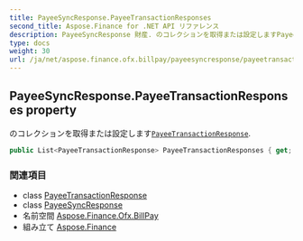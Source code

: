 ```yaml
---
title: PayeeSyncResponse.PayeeTransactionResponses
second_title: Aspose.Finance for .NET API リファレンス
description: PayeeSyncResponse 財産. のコレクションを取得または設定しますPayeeTransactionResponse.
type: docs
weight: 30
url: /ja/net/aspose.finance.ofx.billpay/payeesyncresponse/payeetransactionresponses/
---
```

## PayeeSyncResponse.PayeeTransactionResponses property

のコレクションを取得または設定します[`PayeeTransactionResponse`](../../payeetransactionresponse/).

```csharp
public List<PayeeTransactionResponse> PayeeTransactionResponses { get; set; }
```

### 関連項目

* class [PayeeTransactionResponse](../../payeetransactionresponse/)
* class [PayeeSyncResponse](../)
* 名前空間 [Aspose.Finance.Ofx.BillPay](../../payeesyncresponse/)
* 組み立て [Aspose.Finance](../../../)


